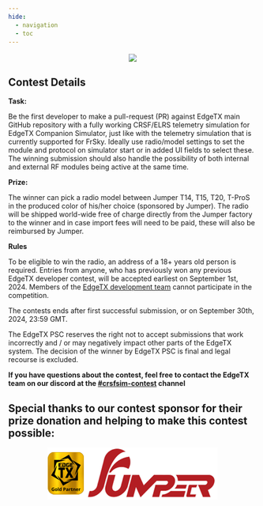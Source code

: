 ```yaml
---
hide:
  - navigation
  - toc
---
```


<p></p> 
<p align="center">
<a><img src="/assets/CRSFsimPoster.png?raw=true" align="center" width="497"></a>
</P>


## **Contest Details**

**Task:**

Be the first developer to make a pull-request (PR) against EdgeTX main GitHub repository with a fully working CRSF/ELRS telemetry simulation for EdgeTX Companion Simulator, just like with the telemetry simulation that is currently supported for FrSky. Ideally use radio/model settings to set the module and protocol on simulator start or in added UI fields to select these. The winning submission should also handle the possibility of both internal and external RF modules being active at the same time.


**Prize:**

The winner can pick a radio model between Jumper T14, T15, T20, T-ProS in the produced color of his/her choice (sponsored by Jumper). The radio will be shipped world-wide free of charge directly from the Jumper factory to the winner and in case import fees will need to be paid, these will also be reimbursed by Jumper.


**Rules**

To be eligible to win the radio, an address of a 18+ years old person is required. Entries from anyone, who has previously won any previous EdgeTX developer contest, will be accepted earliest on September 1st, 2024. Members of the <a href="https://edgetx.org/bylaws/#edgetx-development-team">EdgeTX development team</a> cannot participate in the competition.

The contests ends after first successful submission, or on September 30th, 2024, 23:59 GMT.

The EdgeTX PSC reserves the right not to accept submissions that work incorrectly and / or may negatively impact other parts of the EdgeTX system. The decision of the winner by EdgeTX PSC is final and legal recourse is excluded.


**If you have questions about the contest, feel free to contact the EdgeTX team on our discord at the [#crsfsim-contest](https://discord.com/channels/839849772864503828/1268829063728992318) channel**


## **Special thanks to our contest sponsor for their prize donation and helping to make this contest possible:**

<p></p> 
<p align="center">
<a href="https://www.jumper-rc.com/" target="_blank"><img src="/assets/JumperGold.png?raw=true" align="center" width="344"></a>
</P>



 








